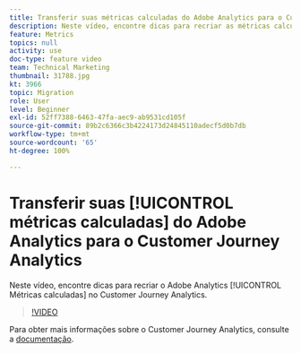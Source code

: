 ```yaml
---
title: Transferir suas métricas calculadas do Adobe Analytics para o Customer Journey Analytics
description: Neste vídeo, encontre dicas para recriar as métricas calculadas do Adobe Analytics no Customer Journey Analytics.
feature: Metrics
topics: null
activity: use
doc-type: feature video
team: Technical Marketing
thumbnail: 31788.jpg
kt: 3966
topic: Migration
role: User
level: Beginner
exl-id: 52ff7388-6463-47fa-aec9-ab9531cd105f
source-git-commit: 89b2c6366c3b4224173d24845110adecf5d0b7db
workflow-type: tm+mt
source-wordcount: '65'
ht-degree: 100%

---
```


# Transferir suas [!UICONTROL métricas calculadas] do Adobe Analytics para o Customer Journey Analytics

Neste vídeo, encontre dicas para recriar o Adobe Analytics [!UICONTROL Métricas calculadas] no Customer Journey Analytics.

>[!VIDEO](https://video.tv.adobe.com/v/31788/?quality=12&learn=on)

Para obter mais informações sobre o Customer Journey Analytics, consulte a [documentação](https://experienceleague.adobe.com/docs/analytics-platform/using/cja-landing.html?lang=pt-BR).

